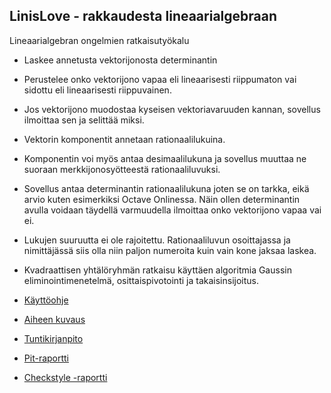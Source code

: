 ## LinisLove - rakkaudesta lineaarialgebraan
Lineaarialgebran ongelmien ratkaisutyökalu
* Laskee annetusta vektorijonosta determinantin
* Perustelee onko vektorijono vapaa eli lineaarisesti riippumaton vai sidottu eli lineaarisesti riippuvainen.
* Jos vektorijono muodostaa kyseisen vektoriavaruuden kannan, sovellus ilmoittaa sen ja selittää miksi.
* Vektorin komponentit annetaan rationaalilukuina.
* Komponentin voi myös antaa desimaalilukuna ja sovellus muuttaa ne suoraan merkkijonosyötteestä rationaaliluvuksi.
* Sovellus antaa determinantin rationaalilukuna joten se on tarkka, eikä arvio kuten esimerkiksi Octave Onlinessa. Näin ollen determinantin avulla voidaan täydellä varmuudella ilmoittaa onko vektorijono vapaa vai ei.
* Lukujen suuruutta ei ole rajoitettu. Rationaaliluvun osoittajassa ja nimittäjässä siis olla niin paljon numeroita kuin vain kone jaksaa laskea.

* Kvadraattisen yhtälöryhmän ratkaisu käyttäen algoritmia Gaussin eliminointimenetelmä, osittaispivotointi ja takaisinsijoitus.

* [Käyttöohje](dokumentaatio.kayttoohjeet.md)
* [Aiheen kuvaus](dokumentaatio/aiheenKuvausJaRakenne.md)
* [Tuntikirjanpito](dokumentaatio/tuntikirjanpito.md)
* [Pit-raportti](https://htmlpreview.github.io/?https://github.com/epicharri/linislove/blob/master/dokumentaatio/pit/201706152342/index.html)
* [Checkstyle -raportti](https://htmlpreview.github.io/?https://github.com/epicharri/linislove/blob/master/dokumentaatio/checkstyle/checkstyle.html)

